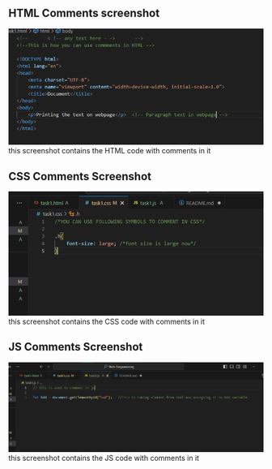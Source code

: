 ## HTML Comments screenshot

![alt text](image.png)
this screenshot contains the HTML code with comments in it


## CSS Comments Screenshot

![alt text](image-1.png)
this screenshot contains the CSS code with comments in it

## JS Comments Screenshot

![alt text](image-2.png)
this screenshot contains the JS code with comments in it